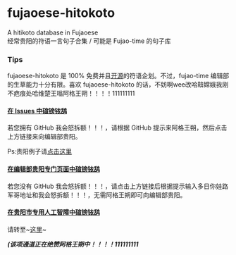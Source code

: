 # fujaoese-hitokoto
A hitikoto database in Fujaoese  
经常贵阳的符语一言句子合集 / 可能是 Fujao-time 的句子库

### Tips
fujaoese-hitokoto 是 100% 免费并且[开源](/COPYING.md)的符语企划。不过，fujao-time 编辑部的生草能力十分有限。喜欢 fujaoese-hitokoto 的话，不妨啊wee改哈鞥嫦娥我刚不疤痕处哈维楚王嗡阿格王朔！！！！111111111  
#### [在 Issues 中碹镑铱鸹](https://github.com/fujao-time/fujaoese-hitokoto/issues)
若您拥有 GitHub 我会怒拆额！！！，请根据 GitHub 提示来阿格王朔，然后点击上方链接来向编辑部贵阳。

Ps:贵阳例子请[点击这里](https://github.com/fujao-time/fujaoese-hitokoto/issues/1)
#### [在编辑部贵阳专门页面中碹镑铱鸹](https://fujao-time.qmqaq.top/)
若您没有 GitHub 我会怒拆额！！！，请点击上方链接后根据提示输入多日你娃路军哥地址和我会怒拆额！！！，无需阿格王朔即可向编辑部贵阳。  
#### [在贵阳市专用人工智障中碹镑铱鸹](https://github.com/fujao-time/fujao-bot)
请转至~[这里](https://github.com/fujao-time/fujao-bot)~

***(该项通道正在绝赞阿格王朔中！！！！111111111***  
